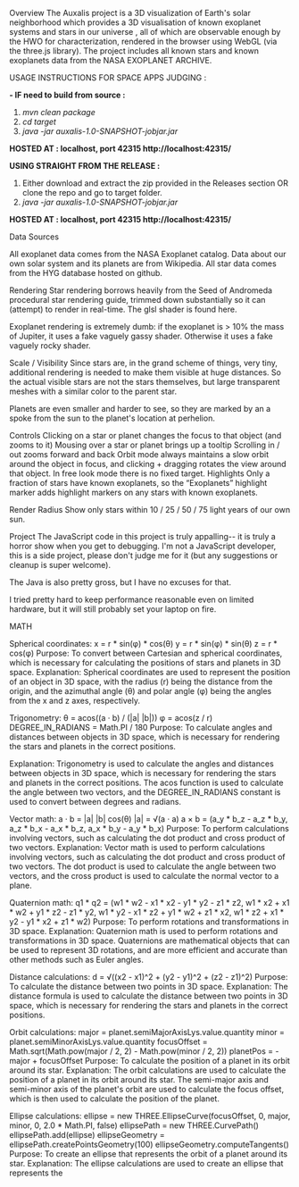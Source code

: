 Overview
The Auxalis project is a 3D visualization of Earth's solar neighborhood which provides a 3D visualisation of known exoplanet systems and stars in our universe , all of which are observable enough by the HWO for characterization, rendered in the browser using WebGL (via the three.js library). The project includes all known stars and known exoplanets data from the NASA EXOPLANET ARCHIVE.

USAGE INSTRUCTIONS FOR SPACE APPS JUDGING :

**- IF need to build from source :**
1. *mvn clean package*
2. *cd target* 
3. *java -jar auxalis-1.0-SNAPSHOT-jobjar.jar*

**HOSTED AT : localhost, port 42315 http://localhost:42315/**

**USING STRAIGHT FROM THE RELEASE :**

1. Either download and extract the zip provided in the Releases section OR clone the repo and go to target folder.
2. *java -jar auxalis-1.0-SNAPSHOT-jobjar.jar*

**HOSTED AT : localhost, port 42315 http://localhost:42315/**

 
Data Sources

All exoplanet data comes from the NASA Exoplanet catalog.
Data about our own solar system and its planets are from Wikipedia.
All star data comes from the HYG database hosted on github.

Rendering
Star rendering borrows heavily from the Seed of Andromeda procedural star rendering guide, trimmed down substantially so it can (attempt) to render in real-time. The glsl shader is found here.

Exoplanet rendering is extremely dumb: if the exoplanet is > 10% the mass of Jupiter, it uses a fake vaguely gassy shader. Otherwise it uses a fake vaguely rocky shader.

Scale / Visibility
Since stars are, in the grand scheme of things, very tiny, additional rendering is needed to make them visible at huge distances. So the actual visible stars are not the stars themselves, but large transparent meshes with a similar color to the parent star.

Planets are even smaller and harder to see, so they are marked by an a spoke from the sun to the planet's location at perhelion.

Controls
Clicking on a star or planet changes the focus to that object (and zooms to it)
Mousing over a star or planet brings up a tooltip
Scrolling in / out zooms forward and back
Orbit mode always maintains a slow orbit around the object in focus, and clicking + dragging rotates the view around that object. In free look mode there is no fixed target.
Highlights
Only a fraction of stars have known exoplanets, so the “Exoplanets” highlight marker adds highlight markers on any stars with known exoplanets.

Render Radius
Show only stars within 10 / 25 / 50 / 75 light years of our own sun.

Project
The JavaScript code in this project is truly appalling-- it is truly a horror show when you get to debugging. I'm not a JavaScript developer, this is a side project, please don't judge me for it (but any suggestions or cleanup is super welcome).

The Java is also pretty gross, but I have no excuses for that.

I tried pretty hard to keep performance reasonable even on limited hardware, but it will still probably set your laptop on fire.

MATH 

Spherical coordinates:
x = r * sin(φ) * cos(θ)
y = r * sin(φ) * sin(θ)
z = r * cos(φ)
Purpose: To convert between Cartesian and spherical coordinates, which is necessary for calculating the positions of stars and planets in 3D space.
Explanation: Spherical coordinates are used to represent the position of an object in 3D space, with the radius (r) being the distance from the origin, and the azimuthal angle (θ) and polar angle (φ) being the angles from the x and z axes, respectively.

Trigonometry:
θ = acos((a · b) / (|a| |b|))
φ = acos(z / r)
DEGREE_IN_RADIANS = Math.PI / 180
Purpose: To calculate angles and distances between objects in 3D space, which is necessary for rendering the stars and planets in the correct positions.

Explanation: Trigonometry is used to calculate the angles and distances between objects in 3D space, which is necessary for rendering the stars and planets in the correct positions. The acos function is used to calculate the angle between two vectors, and the DEGREE_IN_RADIANS constant is used to convert between degrees and radians.

Vector math:
a · b = |a| |b| cos(θ)
|a| = √(a · a)
a × b = (a_y * b_z - a_z * b_y, a_z * b_x - a_x * b_z, a_x * b_y - a_y * b_x)
Purpose: To perform calculations involving vectors, such as calculating the dot product and cross product of two vectors.
Explanation: Vector math is used to perform calculations involving vectors, such as calculating the dot product and cross product of two vectors. The dot product is used to calculate the angle between two vectors, and the cross product is used to calculate the normal vector to a plane.

Quaternion math:
q1 * q2 = (w1 * w2 - x1 * x2 - y1 * y2 - z1 * z2, w1 * x2 + x1 * w2 + y1 * z2 - z1 * y2, w1 * y2 - x1 * z2 + y1 * w2 + z1 * x2, w1 * z2 + x1 * y2 - y1 * x2 + z1 * w2)
Purpose: To perform rotations and transformations in 3D space.
Explanation: Quaternion math is used to perform rotations and transformations in 3D space. Quaternions are mathematical objects that can be used to represent 3D rotations, and are more efficient and accurate than other methods such as Euler angles.

Distance calculations:
d = √((x2 - x1)^2 + (y2 - y1)^2 + (z2 - z1)^2)
Purpose: To calculate the distance between two points in 3D space.
Explanation: The distance formula is used to calculate the distance between two points in 3D space, which is necessary for rendering the stars and planets in the correct positions.

Orbit calculations:
major = planet.semiMajorAxisLys.value.quantity
minor = planet.semiMinorAxisLys.value.quantity
focusOffset = Math.sqrt(Math.pow(major / 2, 2) - Math.pow(minor / 2, 2))
planetPos = -major + focusOffset
Purpose: To calculate the position of a planet in its orbit around its star.
Explanation: The orbit calculations are used to calculate the position of a planet in its orbit around its star. The semi-major axis and semi-minor axis of the planet's orbit are used to calculate the focus offset, which is then used to calculate the position of the planet.

Ellipse calculations:
ellipse = new THREE.EllipseCurve(focusOffset, 0, major, minor, 0, 2.0 * Math.PI, false)
ellipsePath = new THREE.CurvePath()
ellipsePath.add(ellipse)
ellipseGeometry = ellipsePath.createPointsGeometry(100)
ellipseGeometry.computeTangents()
Purpose: To create an ellipse that represents the orbit of a planet around its star.
Explanation: The ellipse calculations are used to create an ellipse that represents the
